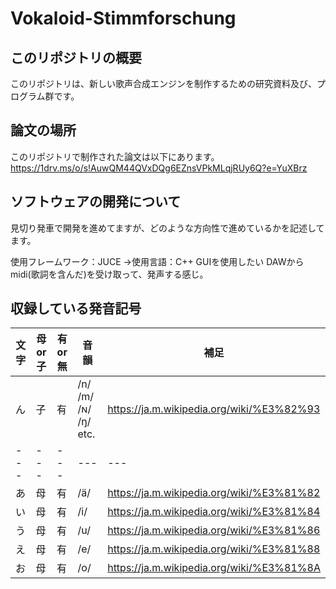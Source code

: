 # Vokaloid-Stimmforschung
## このリポジトリの概要
このリポジトリは、新しい歌声合成エンジンを制作するための研究資料及び、プログラム群です。

## 論文の場所
このリポジトリで制作された論文は以下にあります。
https://1drv.ms/o/s!AuwQM44QVxDQg6EZnsVPkMLqjRUy6Q?e=YuXBrz

## ソフトウェアの開発について
見切り発車で開発を進めてますが、どのような方向性で進めているかを記述してます。

使用フレームワーク：JUCE
→使用言語：C++
GUIを使用したい
DAWからmidi(歌詞を含んだ)を受け取って、発声する感じ。

## 収録している発音記号
|文字|母or子|有or無|音韻|補足|
|---|---|---|---|---|
|ん|子|有|/n/ /m/  /ɴ/  /ŋ/ etc.|https://ja.m.wikipedia.org/wiki/%E3%82%93|
|---|---|---|---|---|
|あ|母|有|/ä/|https://ja.m.wikipedia.org/wiki/%E3%81%82|
|い|母|有|/i/|https://ja.m.wikipedia.org/wiki/%E3%81%84|
|う|母|有|/u/|https://ja.m.wikipedia.org/wiki/%E3%81%86|
|え|母|有|/e/|https://ja.m.wikipedia.org/wiki/%E3%81%88|
|お|母|有|/o/|https://ja.m.wikipedia.org/wiki/%E3%81%8A|

